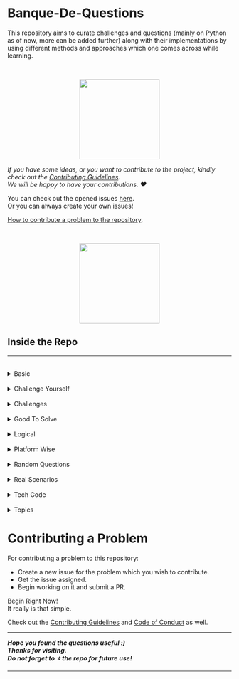 # Banque-De-Questions

This repository aims to curate challenges and questions (mainly on Python as of now, more can be added further) along with their implementations by using different methods and approaches which one comes across while learning.

<br>

<p align=center>
  <img src="https://www.kindpng.com/picc/m/260-2606177_clipboard-clipart-restaurant-writing-a-note-clipart-hd.png" height=180 widht=180>
</p>


_If you have some ideas, or you want to contribute to the project, kindly check out the [Contributing Guidelines](./CONTRIBUTING.md)._
<br> _We will be happy to have your contributions. :heart:_

You can check out the opened issues [here](https://github.com/noviicee/Banque-De-Questions/issues).
<br>Or you can always create your own issues!

[How to contribute a problem to the repository](#contributing-a-problem).

<br>

<p align=center>
  <img src="https://dentistry.co.uk/wp-content/uploads/2019/02/Puzzle_1022439421-600x400.jpg" height=180 widht=180>
</p>

## Inside the Repo
-----------------
<br>

<details>
<summary>Basic</summary>
<br>
will add..
</details>

<br>

<details>
<summary>Challenge Yourself</summary>
<br>
will add..
</details>

<br>

<details>
<summary>Challenges</summary>
<br>
will add..
</details>

<br>

<details>
<summary>Good To Solve</summary>
<br>
will add..
</details>

<br>

<details>
<summary>Logical</summary>
<br>
will add..
</details>

<br>

<details>
<summary>Platform Wise</summary>
<br>
will add..
</details>

<br>

<details>
<summary>Random Questions</summary>
<br>
will add..
</details>

<br>

<details>
<summary>Real Scenarios</summary>
<br>
will add..
</details>

<br>

<details>
<summary>Tech Code</summary>
<br>
will add..
</details>

<br>

<details>
<summary>Topics</summary>
<br>
will add..
</details>


<!--
| S.No | Topics                    |
|------|---------------------------|
| 1    | Basic                     |
| 2    | Challenge Yourself        |
| 3    | Challenges                |
| 4    | Good To Solve             |
| 5    | Logical                   |
| 6    | Platform-Wise             |
| 7    | Random Questions          |
| 8    | Real Scenarios            |
| 9    | Tech Code                 |
| 10   | Topics                    |
| 11   |                           |
| 12   |                           |
| 13   |                           |
| 14   |                           |
| 15   |                           |
-->

# Contributing a Problem

For contributing a problem to this repository:

* Create a new issue for the problem which you wish to contribute.
* Get the issue assigned.
* Begin working on it and submit a PR.

Begin Right Now!
<br>It really is that simple.

Check out the [Contributing Guidelines](https://github.com/noviicee/Banque-De-Questions/blob/main/CONTRIBUTING.md) and [Code of Conduct](https://github.com/noviicee/Banque-De-Questions/blob/main/CODE_OF_CONDUCT.md) as well. 

------------------------------
**_Hope you found the questions useful :)_
<br>_Thanks for visiting._
<br> _Do not forget to :star: the repo for future use!_**

-------------------------------
